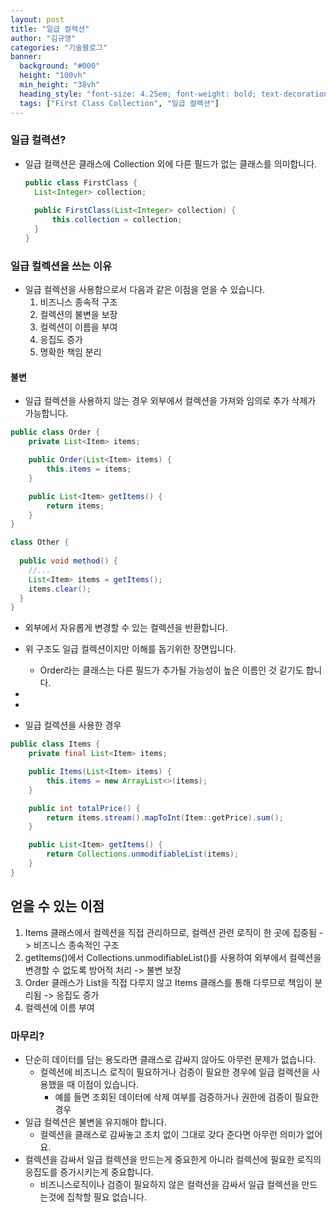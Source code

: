 ```yaml
---
layout: post  
title: "일급 컬랙션"
author: "김규영"
categories: "기술블로그"
banner:
  background: "#000"
  height: "100vh"
  min_height: "38vh"
  heading_style: "font-size: 4.25em; font-weight: bold; text-decoration: underline"
  tags: ["First Class Collection", "일급 컬렉션"]
---
```


### 일급 컬력션?
- 일급 컬랙션은 클래스에 Collection 외에 다른 필드가 없는 클래스를 의미합니다.
  ```java
  public class FirstClass {
    List<Integer> collection;
    
    public FirstClass(List<Integer> collection) {
        this.collection = collection;
    }
  }
  ```

### 일급 컬렉션을 쓰는 이유
- 일급 컬렉션을 사용함으로서 다음과 같은 이점을 얻을 수 있습니다.
  1. 비즈니스 종속적 구조
  2. 컬렉션의 불변을 보장
  3. 컬렉션이 이름을 부여
  4. 응집도 증가
  5. 명확한 책임 분리

#### 불변
- 일급 컬렉션을 사용하지 않는 경우 외부에서 컬렉션을 가져와 임의로 추가 삭제가 가능합니다.

```java
public class Order {
    private List<Item> items;

    public Order(List<Item> items) {
        this.items = items;
    }

    public List<Item> getItems() {
        return items;
    }
}

class Other {
  
  public void method() {
    //...
    List<Item> items = getItems();
    items.clear();
  }
}
```
- 외부에서 자유롭게 변경할 수 있는 컬렉션을 반환합니다.
- 위 구조도 일급 컬렉션이지만 이해를 돕기위한 장면입니다.
  - Order라는 클래스는 다른 필드가 추가될 가능성이 높은 이름인 것 같기도 합니다.



-
-
- 일급 컬렉션을 사용한 경우
```java
public class Items { 
    private final List<Item> items;

    public Items(List<Item> items) {
        this.items = new ArrayList<>(items);
    }

    public int totalPrice() {
        return items.stream().mapToInt(Item::getPrice).sum();
    }

    public List<Item> getItems() {
        return Collections.unmodifiableList(items);
    }
}
```

## 얻을 수 있는 이점
1. Items 클래스에서 컬렉션을 직접 관리하므로, 컬렉션 관련 로직이 한 곳에 집중됨 -> 비즈니스 종속적인 구조
2. getItems()에서 Collections.unmodifiableList()를 사용하여 외부에서 컬렉션을 변경할 수 없도록 방어적 처리 -> 불변 보장
3. Order 클래스가 List<Item>을 직접 다루지 않고 Items 클래스를 통해 다루므로 책임이 분리됨 -> 응집도 증가
4. 컬렉션에 이름 부여

### 마무리?
- 단순히 데이터를 담는 용도라면 클래스로 감싸지 않아도 아무런 문제가 없습니다.
  - 컬렉션에 비즈니스 로직이 필요하거나 검증이 필요한 경우에 일급 컬렉션을 사용했을 때 이점이 있습니다.
      - 예를 들면 조회된 데이터에 삭제 여부를 검증하거나 권한에 검증이 필요한 경우
- 일급 컬렉션은 불변을 유지해야 합니다.
  - 컬렉션을 클래스로 감싸놓고 조치 없이 그대로 갖다 준다면 아무런 의미가 없어요.
- 컬렉션을 감싸서 일급 컬렉션을 만드는게 중요한게 아니라 컬렉션에 필요한 로직의 응집도를 증가시키는게 중요합니다.
  - 비즈니스로직이나 검증이 필요하지 않은 컬력션을 감싸서 일급 컬렉션을 만드는것에 집착할 필요 없습니다.














